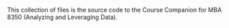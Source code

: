 This collection of files is the source code to the Course Companion for MBA 8350 (Analyzing and Leveraging Data).
